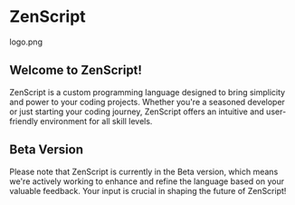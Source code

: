 # ZenScript

logo.png

Welcome to ZenScript!
---------------------

ZenScript is a custom programming language designed to bring simplicity and power to your coding projects. Whether you're a seasoned developer or just starting your coding journey, ZenScript offers an intuitive and user-friendly environment for all skill levels.
## Beta Version

Please note that ZenScript is currently in the Beta version, which means we're actively working to enhance and refine the language based on your valuable feedback. Your input is crucial in shaping the future of ZenScript!

